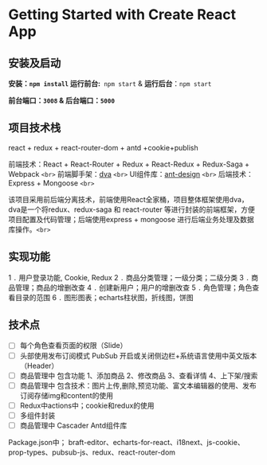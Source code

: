 # Getting Started with Create React App

## 安装及启动

**安装：`npm install` 运行前台:**` npm start` & **运行后台**：`npm start `

**前台端口：`3008` & 后台端口：`5000`**

## 项目技术栈

react + redux + react-router-dom + antd +cookie+publish

前端技术：React + React-Router + Redux + React-Redux + Redux-Saga + Webpack `<br>`
前端脚手架：[dva](https://github.com/dvajs/dva) `<br>`
UI组件库：[ant-design](https://github.com/ant-design/ant-design) `<br>`
后端技术：Express + Mongoose `<br>`

该项目采用前后端分离技术，前端使用React全家桶，项目整体框架使用dva，dva是一个将redux、redux-saga 和 react-router 等进行封装的前端框架，方便项目配置及代码管理；后端使用express + mongoose 进行后端业务处理及数据库操作。`<br>`

## 实现功能

1 `.` 用户登录功能, Cookie, Redux
2 `.` 商品分类管理；一级分类；二级分类
3 `.` 商品管理；商品的增删改查
4 `.` 创建新用户；用户的增删改查
5 `.` 角色管理；角色查看目录的范围
6 `.` 图形图表；echarts柱状图，折线图，饼图

## 技术点

* [ ] 每个角色查看页面的权限（Slide）
* [ ] 头部使用发布订阅模式 PubSub 开启或关闭侧边栏+系统语言使用中英文版本（Header）
* [ ] 商品管理中  包含功能  1、添加商品 2、修改商品 3、查看详情 4、上下架/搜索
* [ ] 商品管理中  包含技术：图片上传,删除,预览功能、富文本编辑器的使用、发布订阅存储img和content的使用
* [ ] Redux中actions中；cookie和redux的使用
* [ ] 多组件封装
* [ ] 商品管理中 Cascader  Antd组件库

Package.json中； braft-editor、echarts-for-react、i18next、js-cookie、prop-types、pubsub-js、redux、react-router-dom

